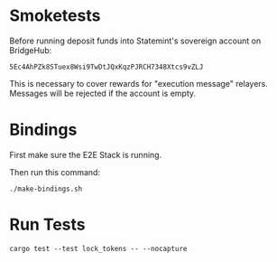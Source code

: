 # Smoketests

Before running deposit funds into Statemint's sovereign account on BridgeHub:
```
5Ec4AhPZk8STuex8Wsi9TwDtJQxKqzPJRCH7348Xtcs9vZLJ
```

This is necessary to cover rewards for "execution message" relayers. Messages will be rejected if the account is empty.

# Bindings

First make sure the E2E Stack is running.

Then run this command:

```shell
./make-bindings.sh
```

# Run Tests

```
cargo test --test lock_tokens -- --nocapture
```